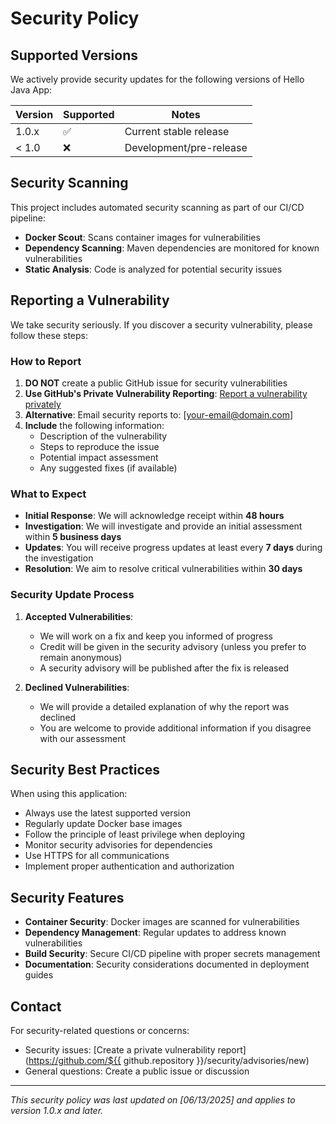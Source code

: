 # Security Policy

## Supported Versions

We actively provide security updates for the following versions of Hello Java App:

| Version | Supported          | Notes                    |
| ------- | ------------------ | ------------------------ |
| 1.0.x   | :white_check_mark: | Current stable release   |
| < 1.0   | :x:                | Development/pre-release  |

## Security Scanning

This project includes automated security scanning as part of our CI/CD pipeline:

- **Docker Scout**: Scans container images for vulnerabilities
- **Dependency Scanning**: Maven dependencies are monitored for known vulnerabilities
- **Static Analysis**: Code is analyzed for potential security issues

## Reporting a Vulnerability

We take security seriously. If you discover a security vulnerability, please follow these steps:

### How to Report

1. **DO NOT** create a public GitHub issue for security vulnerabilities
2. **Use GitHub's Private Vulnerability Reporting**: [Report a vulnerability privately](https://github.com/ouedraob/first_test/security/advisories/new)
3. **Alternative**: Email security reports to: [your-email@domain.com]
4. **Include** the following information:
   - Description of the vulnerability
   - Steps to reproduce the issue
   - Potential impact assessment
   - Any suggested fixes (if available)

### What to Expect

- **Initial Response**: We will acknowledge receipt within **48 hours**
- **Investigation**: We will investigate and provide an initial assessment within **5 business days**
- **Updates**: You will receive progress updates at least every **7 days** during the investigation
- **Resolution**: We aim to resolve critical vulnerabilities within **30 days**

### Security Update Process

1. **Accepted Vulnerabilities**:
   - We will work on a fix and keep you informed of progress
   - Credit will be given in the security advisory (unless you prefer to remain anonymous)
   - A security advisory will be published after the fix is released

2. **Declined Vulnerabilities**:
   - We will provide a detailed explanation of why the report was declined
   - You are welcome to provide additional information if you disagree with our assessment

## Security Best Practices

When using this application:

- Always use the latest supported version
- Regularly update Docker base images
- Follow the principle of least privilege when deploying
- Monitor security advisories for dependencies
- Use HTTPS for all communications
- Implement proper authentication and authorization

## Security Features

- **Container Security**: Docker images are scanned for vulnerabilities
- **Dependency Management**: Regular updates to address known vulnerabilities
- **Build Security**: Secure CI/CD pipeline with proper secrets management
- **Documentation**: Security considerations documented in deployment guides

## Contact

For security-related questions or concerns:
- Security issues: [Create a private vulnerability report](https://github.com/${{ github.repository }}/security/advisories/new)
- General questions: Create a public issue or discussion

---

*This security policy was last updated on [06/13/2025] and applies to version 1.0.x and later.*
